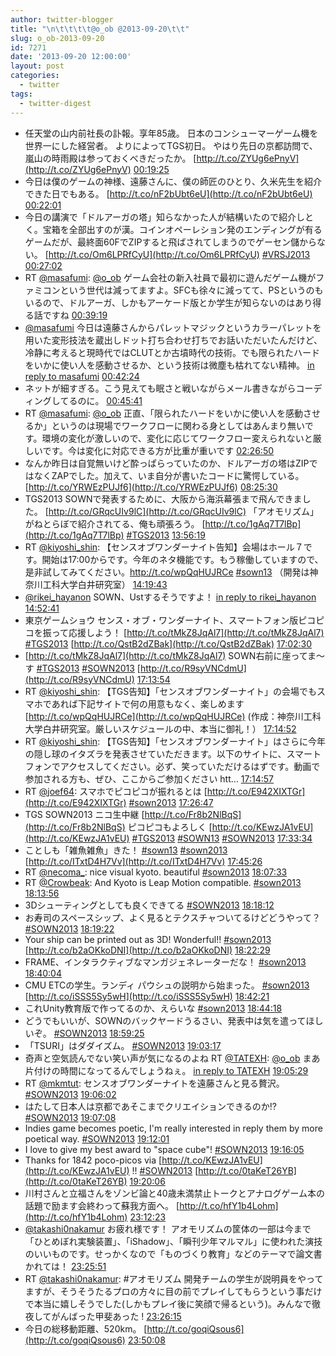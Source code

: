 ```yaml
---
author: twitter-blogger
title: "\n\t\t\t\t@o_ob @2013-09-20\t\t"
slug: o_ob-2013-09-20
id: 7271
date: '2013-09-20 12:00:00'
layout: post
categories:
  - twitter
tags:
  - twitter-digest
---
```


*   任天堂の山内前社長の訃報。享年85歳。 日本のコンシューマーゲーム機を世界一にした経営者。 よりによってTGS初日。 やはり先日の京都訪問で、嵐山の時雨殿は参っておくべきだったか。 [http://t.co/ZYUg6ePnyV](http://t.co/ZYUg6ePnyV) [00:19:25](http://twitter.com/o_ob/statuses/380712739535990784)
*   今日は僕のゲームの神様、遠藤さんに、僕の師匠のひとり、久米先生を紹介できた日でもある。 [http://t.co/nF2bUbt6eU](http://t.co/nF2bUbt6eU) [00:22:01](http://twitter.com/o_ob/statuses/380713396871499777)
*   今日の講演で「ドルアーガの塔」知らなかった人が結構いたので紹介しとく。宝箱を全部出すのが漢。コインオペーレション発のエンディングが有るゲームだが、最終面60FでZIPすると飛ばされてしまうのでゲーセン儲からない。 [http://t.co/Om6LPRfCyU](http://t.co/Om6LPRfCyU) [#VRSJ2013](http://search.twitter.com/search?q=%23VRSJ2013) [00:27:02](http://twitter.com/o_ob/statuses/380714656282595328)
*   RT [@masafumi](http://twitter.com/masafumi): [@o_ob](http://twitter.com/o_ob) ゲーム会社の新入社員で最初に遊んだゲーム機がファミコンという世代は減ってますよ。SFCも徐々に減ってて、PSというのもいるので、ドルアーガ、しかもアーケード版とか学生が知らないのはあり得る話ですね [00:39:19](http://twitter.com/o_ob/statuses/380717748092796928)
*   [@masafumi](http://twitter.com/masafumi) 今日は遠藤さんからパレットマジックというカラーパレットを用いた変形技法を蔵出しドット打ち合わせ打ちでお話いただいたんだけど、冷静に考えると現時代ではCLUTとか古墳時代の技術。でも限られたハードをいかに使い人を感動させるか、という技術は微塵も枯れてない精神。 [in reply to masafumi](http://twitter.com/masafumi/statuses/380717626336374784) [00:42:24](http://twitter.com/o_ob/statuses/380718523921612800)
*   ネットが細すぎる。こう見えても眠さと戦いながらメール書きながらコーディングしてるのに。 [00:45:41](http://twitter.com/o_ob/statuses/380719351407464448)
*   RT [@masafumi](http://twitter.com/masafumi): [@o_ob](http://twitter.com/o_ob) 正直、「限られたハードをいかに使い人を感動させるか」というのは現場でワークフローに関わる身としてはあんまり無いです。環境の変化が激しいので、変化に応じてワークフロー変えられないと厳しいです。今は変化に対応できる方が比重が重いです [02:26:50](http://twitter.com/o_ob/statuses/380744805120098304)
*   なんか昨日は自覚無いけど酔っぱらっていたのか、ドルアーガの塔はZIPではなくZAPでした。加えて、いま自分が書いたコードに驚愕している。 [http://t.co/YRWEzPUJf6](http://t.co/YRWEzPUJf6) [08:25:30](http://twitter.com/o_ob/statuses/380835067951460352)
*   TGS2013 SOWNで発表するために、大阪から海浜幕張まで飛んできました。 [http://t.co/GRqcUIv9lC](http://t.co/GRqcUIv9lC) 「アオモリズム」がねとらぼで紹介されてる、俺も頑張ろう。 [http://t.co/1gAq7T7lBp](http://t.co/1gAq7T7lBp) [#TGS2013](http://search.twitter.com/search?q=%23TGS2013) [13:56:19](http://twitter.com/o_ob/statuses/380918322889383936)
*   RT [@kiyoshi_shin](http://twitter.com/kiyoshi_shin): 【センスオブワンダーナイト告知】会場はホール７です。開始は17:00からです。今年のネタ機能です。もう稼働していますので、是非試してみてください。http://t.co/wpQqHUJRCe [#sown13](http://search.twitter.com/search?q=%23sown13) （開発は神奈川工科大学白井研究室） [14:19:43](http://twitter.com/o_ob/statuses/380924208202518529)
*   [@rikei_hayanon](http://twitter.com/rikei_hayanon) SOWN、Ustするそうですよ！ [in reply to rikei_hayanon](http://twitter.com/rikei_hayanon/statuses/380932053765611520) [14:52:41](http://twitter.com/o_ob/statuses/380932506679123968)
*   東京ゲームショウ センス・オブ・ワンダーナイト、スマートフォン版ピコピコを振って応援しよう！ [http://t.co/tMkZ8JqAl7](http://t.co/tMkZ8JqAl7) [#TGS2013](http://search.twitter.com/search?q=%23TGS2013) [http://t.co/QstB2dZBak](http://t.co/QstB2dZBak) [17:02:30](http://twitter.com/o_ob/statuses/380965175429304320)
*   [http://t.co/tMkZ8JqAl7](http://t.co/tMkZ8JqAl7) SOWN右前に座ってま～す [#TGS2013](http://search.twitter.com/search?q=%23TGS2013) [#SOWN2013](http://search.twitter.com/search?q=%23SOWN2013) [http://t.co/R9syVNCdmU](http://t.co/R9syVNCdmU) [17:13:54](http://twitter.com/o_ob/statuses/380968044308082688)
*   RT [@kiyoshi_shin](http://twitter.com/kiyoshi_shin): 【TGS告知】「センスオブワンダーナイト」の会場でもスマホであれば下記サイトで何の用意もなく、楽しめます [http://t.co/wpQqHUJRCe](http://t.co/wpQqHUJRCe) (作成：神奈川工科大学白井研究室。厳しいスケジュールの中、本当に御礼！） [17:14:52](http://twitter.com/o_ob/statuses/380968285639950336)
*   RT [@kiyoshi_shin](http://twitter.com/kiyoshi_shin): 【TGS告知】「センスオブワンダーナイト」はさらに今年の隠し球のイタズラを発表させていただきます。以下のサイトに、スマートフォンでアクセスしてください。必ず、笑っていただけるはずです。動画で参加される方も、ぜひ、ここからご参加ください htt… [17:14:57](http://twitter.com/o_ob/statuses/380968309132251136)
*   RT [@joef64](http://twitter.com/joef64): スマホでピコピコが振れるとは [http://t.co/E942XIXTGr](http://t.co/E942XIXTGr) [#sown2013](http://search.twitter.com/search?q=%23sown2013) [17:26:47](http://twitter.com/o_ob/statuses/380971286786097153)
*   TGS SOWN2013 ニコ生中継 [http://t.co/Fr8b2NlBqS](http://t.co/Fr8b2NlBqS) ピコピコもよろしく [http://t.co/KEwzJA1vEU](http://t.co/KEwzJA1vEU) [#TGS2013](http://search.twitter.com/search?q=%23TGS2013) [#SOWN13](http://search.twitter.com/search?q=%23SOWN13) [#SOWN2013](http://search.twitter.com/search?q=%23SOWN2013) [17:33:34](http://twitter.com/o_ob/statuses/380972992236240897)
*   ことしも「雑魚雑魚」きた！ [#sown13](http://search.twitter.com/search?q=%23sown13) [#sown2013](http://search.twitter.com/search?q=%23sown2013) [http://t.co/ITxtD4H7Vv](http://t.co/ITxtD4H7Vv) [17:45:26](http://twitter.com/o_ob/statuses/380975981462188032)
*   RT [@necoma_](http://twitter.com/necoma_): nice visual kyoto. beautiful [#sown2013](http://search.twitter.com/search?q=%23sown2013) [18:07:33](http://twitter.com/o_ob/statuses/380981544749244417)
*   RT [@Crowbeak](http://twitter.com/Crowbeak): And Kyoto is Leap Motion compatible. [#sown2013](http://search.twitter.com/search?q=%23sown2013) [18:13:56](http://twitter.com/o_ob/statuses/380983153013174273)
*   3Dシューティングとしても良くできてる [#SOWN2013](http://search.twitter.com/search?q=%23SOWN2013) [18:18:12](http://twitter.com/o_ob/statuses/380984227296075776)
*   お寿司のスペースシップ、よく見るとテクスチャついてるけどどうやって？ [#SOWN2013](http://search.twitter.com/search?q=%23SOWN2013) [18:19:22](http://twitter.com/o_ob/statuses/380984519630671873)
*   Your ship can be printed out as 3D! Wonderful!! [#sown2013](http://search.twitter.com/search?q=%23sown2013) [http://t.co/b2aOKkoDNI](http://t.co/b2aOKkoDNI) [18:22:29](http://twitter.com/o_ob/statuses/380985303336366081)
*   FRAME、インタラクティブなマンガジェネレーターだな！ [#sown2013](http://search.twitter.com/search?q=%23sown2013) [18:40:04](http://twitter.com/o_ob/statuses/380989727635042304)
*   CMU ETCの学生。ランディ パウシュの説明から始まった。 [#sown2013](http://search.twitter.com/search?q=%23sown2013) [http://t.co/iSSS5Sy5wH](http://t.co/iSSS5Sy5wH) [18:42:21](http://twitter.com/o_ob/statuses/380990305320706048)
*   これUnity教育版で作ってるのか、えらいな [#sown2013](http://search.twitter.com/search?q=%23sown2013) [18:44:18](http://twitter.com/o_ob/statuses/380990794351378432)
*   どうでもいいが、SOWNのバックヤードうるさい、発表中は気を遣ってほしいぞ。 [#SOWN2013](http://search.twitter.com/search?q=%23SOWN2013) [18:59:25](http://twitter.com/o_ob/statuses/380994599646277632)
*   「TSURI」はダダイズム。 [#SOWN2013](http://search.twitter.com/search?q=%23SOWN2013) [19:03:17](http://twitter.com/o_ob/statuses/380995569738461184)
*   奇声と空気読んでない笑い声が気になるのよね RT [@TATEXH](http://twitter.com/TATEXH): [@o_ob](http://twitter.com/o_ob) まあ片付けの時間になってるんでしょうねぇ。 [in reply to TATEXH](http://twitter.com/TATEXH/statuses/380995399344865280) [19:05:29](http://twitter.com/o_ob/statuses/380996123369820160)
*   RT [@mkmtut](http://twitter.com/mkmtut): センスオブワンダーナイトを遠藤さんと見る贅沢。 [#SOWN2013](http://search.twitter.com/search?q=%23SOWN2013) [19:06:02](http://twitter.com/o_ob/statuses/380996264944349184)
*   はたして日本人は京都であそこまでクリエイションできるのか!? [#SOWN2013](http://search.twitter.com/search?q=%23SOWN2013) [19:07:08](http://twitter.com/o_ob/statuses/380996539566399488)
*   Indies game becomes poetic, I'm really interested in reply them by more poetical way. [#SOWN2013](http://search.twitter.com/search?q=%23SOWN2013) [19:12:01](http://twitter.com/o_ob/statuses/380997768149364736)
*   I love to give my best award to "space cube"! [#SOWN2013](http://search.twitter.com/search?q=%23SOWN2013) [19:16:05](http://twitter.com/o_ob/statuses/380998791274319873)
*   Thanks for 1842 poco-picos via [http://t.co/KEwzJA1vEU](http://t.co/KEwzJA1vEU) !! [#SOWN2013](http://search.twitter.com/search?q=%23SOWN2013) [http://t.co/0taKeT26YB](http://t.co/0taKeT26YB) [19:20:06](http://twitter.com/o_ob/statuses/380999801640202241)
*   川村さんと立福さんをゾンビ論と40歳未満禁止トークとアナログゲーム本の話題で励ます会終わって蘇我方面へ。 [http://t.co/hfY1b4Lohm](http://t.co/hfY1b4Lohm) [23:12:23](http://twitter.com/o_ob/statuses/381058261136310273)
*   [@takashi0nakamur](http://twitter.com/takashi0nakamur) お疲れ様です！ アオモリズムの筐体の一部は今まで「ひとめぼれ実験装置」、「iShadow」、「瞬刊少年マルマル」に使われた演技のいいものです。せっかくなので「ものづくり教育」などのテーマで論文書かれては！ [23:25:51](http://twitter.com/o_ob/statuses/381061646841413632)
*   RT [@takashi0nakamur](http://twitter.com/takashi0nakamur): #アオモリズム 開発チームの学生が説明員をやってますが、そうそうたるプロの方々に目の前でプレイしてもらうという事だけで本当に嬉しそうでした(しかもプレイ後に笑顔で帰るという)。みんなで徹夜してがんばった甲斐あった ! [23:26:15](http://twitter.com/o_ob/statuses/381061750092619776)
*   今日の総移動距離、520km。 [http://t.co/goqiQsous6](http://t.co/goqiQsous6) [23:50:08](http://twitter.com/o_ob/statuses/381067758391144448)